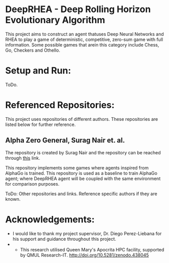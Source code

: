 # DeepRHEA - Deep Rolling Horizon Evolutionary Algorithm

This project aims to construct an agent thatuses Deep Neural Networks and RHEA to play a game of deterministic, competitive, zero-sum game with full information. Some possible games that arein this category include Chess, Go, Checkers and Othello.

# Setup and Run:

ToDo.

# Referenced Repositories:

This project uses repositories of different authors. These repositories are listed below for further reference.

## Alpha Zero General, Surag Nair et. al. 

The repository is created by Surag Nair and the repository can be reached through [this](https://github.com/suragnair/alpha-zero-general) link.

This repository implements some games where agents inspired from AlphaGo is trained. This repository is used as a baseline to train AlphaGo agent; where DeepRHEA agent 
will be coupled with the same environment for comparison purposes.

ToDo: Other repositories and links. Reference specific authors if they are known.

# Acknowledgements:
* I would like to thank my project supervisor, Dr. Diego Perez-Liebana for his support and guidance throughout this project. 
* * This research utilised Queen Mary's Apocrita HPC facility, supported by QMUL Research-IT. http://doi.org/10.5281/zenodo.438045
